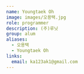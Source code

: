 ```yaml
---
name: Youngtaek Oh
image: images/오용택.jpg
role: programmer
description: (주)루닛
group: alum
aliases:
  - 오용택
  - Youngtaek Oh
links:
  email: ka123ak1@gmail.com
---
```

